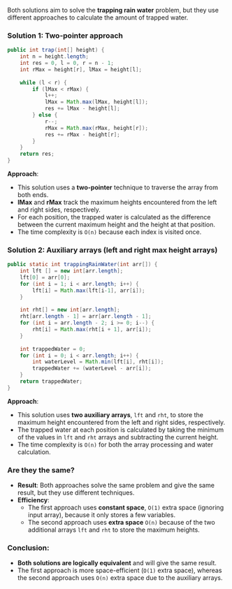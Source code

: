 Both solutions aim to solve the **trapping rain water** problem, but they use different approaches to calculate the amount of trapped water.

### Solution 1: **Two-pointer approach**
```java
public int trap(int[] height) { 
    int n = height.length; 
    int res = 0, l = 0, r = n - 1; 
    int rMax = height[r], lMax = height[l]; 
    
    while (l < r) { 
        if (lMax < rMax) { 
            l++; 
            lMax = Math.max(lMax, height[l]); 
            res += lMax - height[l]; 
        } else { 
            r--; 
            rMax = Math.max(rMax, height[r]); 
            res += rMax - height[r]; 
        } 
    }
    return res; 
}
```
**Approach**:
- This solution uses a **two-pointer** technique to traverse the array from both ends.
- **lMax** and **rMax** track the maximum heights encountered from the left and right sides, respectively.
- For each position, the trapped water is calculated as the difference between the current maximum height and the height at that position.
- The time complexity is `O(n)` because each index is visited once.

### Solution 2: **Auxiliary arrays (left and right max height arrays)**
```java
public static int trappingRainWater(int arr[]) {
    int lft [] = new int[arr.length];
    lft[0] = arr[0];
    for (int i = 1; i < arr.length; i++) {
        lft[i] = Math.max(lft[i-1], arr[i]);
    }
    
    int rht[] = new int[arr.length];
    rht[arr.length - 1] = arr[arr.length - 1];
    for (int i = arr.length - 2; i >= 0; i--) {
        rht[i] = Math.max(rht[i + 1], arr[i]);
    }
    
    int trappedWater = 0;
    for (int i = 0; i < arr.length; i++) {
        int waterLevel = Math.min(lft[i], rht[i]);
        trappedWater += (waterLevel - arr[i]);
    }
    return trappedWater;
}
```
**Approach**:
- This solution uses **two auxiliary arrays**, `lft` and `rht`, to store the maximum height encountered from the left and right sides, respectively.
- The trapped water at each position is calculated by taking the minimum of the values in `lft` and `rht` arrays and subtracting the current height.
- The time complexity is `O(n)` for both the array processing and water calculation.

### Are they the same?
- **Result**: Both approaches solve the same problem and give the same result, but they use different techniques.
- **Efficiency**:
  - The first approach uses **constant space**, `O(1)` extra space (ignoring input array), because it only stores a few variables.
  - The second approach uses **extra space** `O(n)` because of the two additional arrays `lft` and `rht` to store the maximum heights.

### Conclusion:
- **Both solutions are logically equivalent** and will give the same result.
- The first approach is more space-efficient (`O(1)` extra space), whereas the second approach uses `O(n)` extra space due to the auxiliary arrays.
